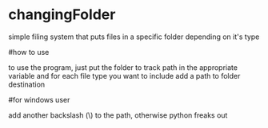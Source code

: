 # changingFolder
simple filing system that puts files in a specific folder depending on it's type

#how to use

to use the program, just put the folder to track path in the appropriate variable and for each file type you want to include add a path to folder destination

#for windows user

add another backslash (\\) to the path, otherwise python freaks out
